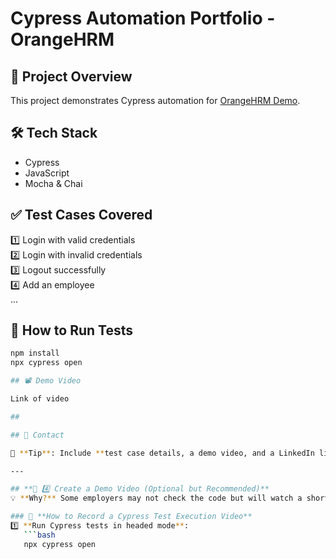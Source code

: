 # Cypress Automation Portfolio - OrangeHRM

## 📌 Project Overview
This project demonstrates Cypress automation for [OrangeHRM Demo](https://opensource-demo.orangehrmlive.com/).  

## 🛠️ Tech Stack
- Cypress
- JavaScript
- Mocha & Chai

## ✅ Test Cases Covered
1️⃣ Login with valid credentials  
2️⃣ Login with invalid credentials  
3️⃣ Logout successfully  
4️⃣ Add an employee  
...

## 🚀 How to Run Tests
```bash
npm install
npx cypress open

## 📽️ Demo Video

Link of video

## 

## 📩 Contact

📌 **Tip**: Include **test case details, a demo video, and a LinkedIn link!**  

---

## **🔹 4️⃣ Create a Demo Video (Optional but Recommended)**  
💡 **Why?** Some employers may not check the code but will watch a short demo.  

### 🎥 **How to Record a Cypress Test Execution Video**
1️⃣ **Run Cypress tests in headed mode**:  
   ```bash
   npx cypress open

